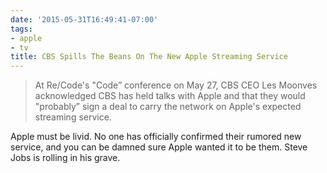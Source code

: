 ```yaml
---
date: '2015-05-31T16:49:41-07:00'
tags:
- apple
- tv
title: CBS Spills The Beans On The New Apple Streaming Service
---
```


>At Re/Code's "Code” conference on May 27, CBS CEO Les Moonves acknowledged CBS has held talks with Apple and that they would "probably” sign a deal to carry the network on Apple's expected streaming service.

Apple must be livid. No one has officially confirmed their rumored new service, and you can be damned sure Apple wanted it to be them. Steve Jobs is rolling in his grave.
